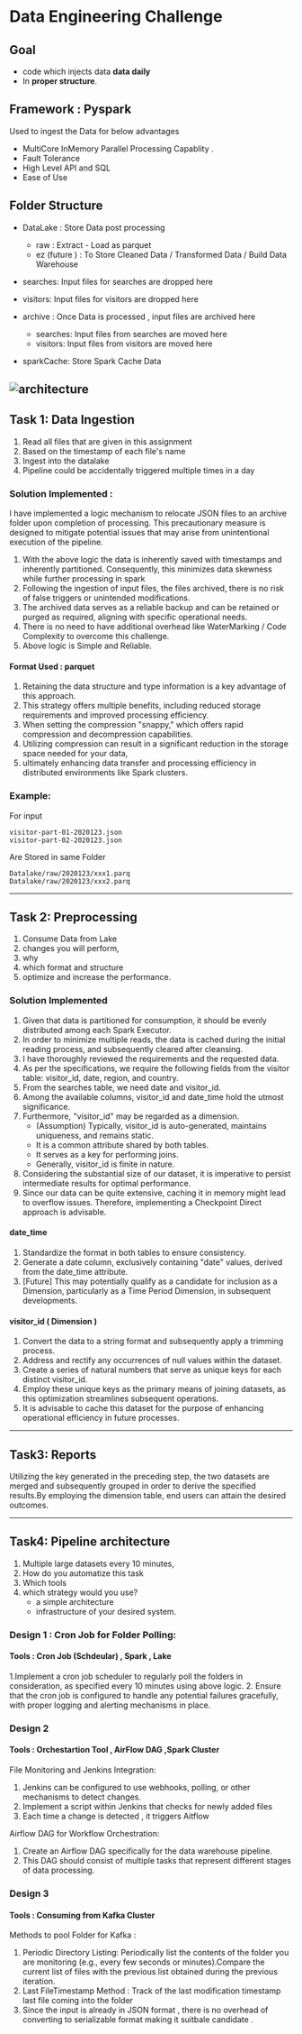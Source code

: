 # Data Engineering Challenge

## Goal
- code which injects data **data daily**
- In **proper structure**.

## Framework : Pyspark
Used  to ingest the Data for below advantages
- MultiCore InMemory Parallel Processing Capablity .
- Fault Tolerance 
- High Level API and SQL 
- Ease of Use 

## Folder Structure 
- DataLake : Store Data post processing
    - raw : Extract - Load as parquet
    - ez (future ) : To Store Cleaned Data / Transformed Data / Build Data Warehouse 

- searches: Input files for searches are dropped here 
- visitors: Input files for visitors are dropped here 
- archive : Once Data is processed , input files are archived here
    - searches: Input files from searches are moved here
    - visitors: Input files from visitors are moved here
- sparkCache: Store Spark Cache Data

![architecture](architecture.png)
--------------------
## Task 1: Data Ingestion
1. Read all files that are given in this assignment 
2. Based on the timestamp of each file's name
3. Ingest into the datalake
4. Pipeline could be accidentally triggered multiple times in a day

### Solution Implemented :
I have implemented a logic mechanism to relocate JSON files to an archive folder upon completion of processing. This precautionary measure is designed to mitigate potential issues that may arise from unintentional execution of the pipeline.

1. With the above logic the data is inherently saved with timestamps and inherently partitioned. Consequently, this minimizes data skewness while further processing in spark
2. Following the ingestion of input files, the files archived, there is no risk of false triggers or unintended modifications.
3. The archived data serves as a reliable backup and can be retained or purged as required, aligning with specific operational needs.
4. There is no need to have additional overhead like WaterMarking / Code Complexity to overcome this challenge.
5. Above logic is Simple and Reliable.

#### Format Used : parquet
1. Retaining the data structure and type information is a key advantage of this approach.
2. This strategy offers multiple benefits, including reduced storage requirements and improved processing efficiency.
3. When setting the compression "snappy," which offers rapid compression and decompression capabilities.
4. Utilizing compression can result in a significant reduction in the storage space needed for your data, 
5. ultimately enhancing data transfer and processing efficiency in distributed environments like Spark clusters.

### Example:
For input 

    visitor-part-01-2020123.json
    visitor-part-02-2020123.json
Are Stored in same Folder 

    Datalake/raw/2020123/xxx1.parq
    Datalake/raw/2020123/xxx2.parq

--------------------
## Task 2: Preprocessing

1. Consume Data from Lake
2. changes you will perform,
3. why 
4. which format and structure 
5. optimize and increase the performance. 

### Solution Implemented 
1. Given that data is partitioned for consumption, it should be evenly distributed among each Spark Executor.
2. In order to minimize multiple reads, the data is cached during the initial reading process, and subsequently cleared after cleansing.
3. I have thoroughly reviewed the requirements and the requested data.
4. As per the specifications, we require the following fields from the visitor table: visitor_id, date, region, and country.
5. From the searches table, we need date and visitor_id.
6. Among the available columns, visitor_id and date_time hold the utmost significance.
7. Furthermore, "visitor_id" may be regarded as a dimension.
     - (Assumption) Typically, visitor_id is auto-generated, maintains uniqueness, and remains static.
     - It is a common attribute shared by both tables.
     - It serves as a key for performing joins.
     - Generally, visitor_id is finite in nature.
8. Considering the substantial size of our dataset, it is imperative to persist intermediate results for optimal performance.
9. Since our data can be quite extensive, caching it in memory might lead to overflow issues. Therefore, implementing a Checkpoint Direct approach is advisable.

#### **date_time**
1. Standardize the format in both tables to ensure consistency.
2. Generate a  date column, exclusively containing "date" values, derived from the date_time attribute.
3. [Future] This may potentially qualify as a candidate for inclusion as a Dimension, particularly as a Time Period Dimension, in subsequent developments.

#### **visitor_id ( Dimension )**
1. Convert the data to a string format and subsequently apply a trimming process.
2. Address and rectify any occurrences of null values within the dataset.
3. Create a series of natural numbers that serve as unique keys for each distinct visitor_id.
4. Employ these unique keys as the primary means of joining datasets, as this optimization streamlines subsequent operations.
5. It is advisable to cache this dataset for the purpose of enhancing operational efficiency in future processes.
------------------------------
## Task3: Reports

Utilizing the key generated in the preceding step, the two datasets are merged and subsequently grouped in order to derive the specified results.By employing the dimension table, end users can attain the desired outcomes.

------------------------------
## Task4: Pipeline architecture

1. Multiple large datasets every 10 minutes, 
2. How do you automatize this task
3. Which tools
4. which strategy would you use? 
    -  a simple architecture
    - infrastructure of your desired system.


### Design 1 : Cron Job for Folder Polling:
#### Tools : Cron Job (Schdeular) , Spark , Lake 
1.Implement a cron job scheduler to regularly poll the folders in consideration, as specified every 10 minutes using above logic.
2. Ensure that the cron job is configured to handle any potential failures gracefully, with proper logging and alerting mechanisms in place.

### Design 2
#### Tools : Orchestartion Tool , AirFlow DAG ,Spark Cluster

File Monitoring and Jenkins Integration: 
1. Jenkins can be configured to use webhooks, polling, or other mechanisms to detect changes.
2. Implement a script within Jenkins that checks for newly added files 
3. Each time a change is detected , it triggers Aitflow

Airflow DAG for Workflow Orchestration:
1.  Create an Airflow DAG specifically for the data warehouse pipeline. 
2. This DAG should consist of multiple tasks that represent different stages of data processing. 


### Design 3
#### Tools : Consuming from Kafka Cluster   
Methods to pool Folder for Kafka : 
1. Periodic Directory Listing:
Periodically list the contents of the folder you are monitoring (e.g., every few seconds or minutes).Compare the current list of files with the previous list obtained during the previous iteration.
2. Last FileTimestamp Method : Track of the last modification timestamp last file coming into the folder 
3. Since the input is already in JSON format , there is no overhead of converting to serializable format making it suitbale candidate .